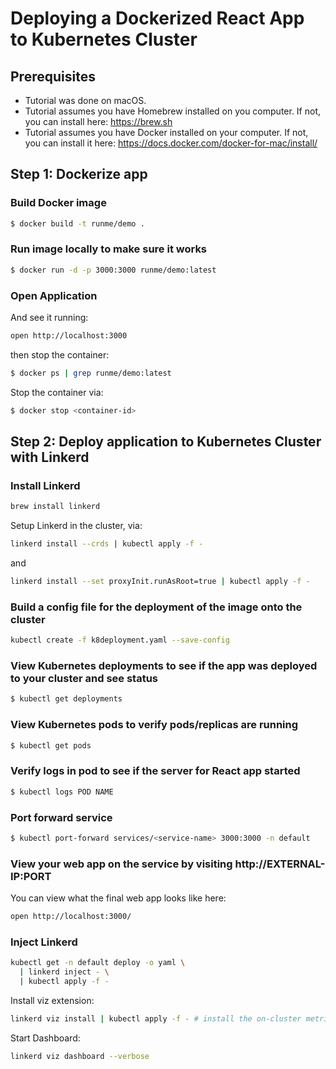 # Deploying a Dockerized React App to Kubernetes Cluster

## Prerequisites
* Tutorial was done on macOS.
* Tutorial assumes you have Homebrew installed on you computer. If not, you can install here: https://brew.sh
* Tutorial assumes you have Docker installed on your computer. If not, you can install it here: https://docs.docker.com/docker-for-mac/install/

## Step 1: Dockerize app

### Build Docker image
```sh
$ docker build -t runme/demo .
```

### Run image locally to make sure it works
```sh { interactive=false }
$ docker run -d -p 3000:3000 runme/demo:latest
```

### Open Application

And see it running:

```sh
open http://localhost:3000
```

then stop the container:

```sh { interactive=false }
$ docker ps | grep runme/demo:latest
```

Stop the container via:

```sh
$ docker stop <container-id>
```

## Step 2: Deploy application to Kubernetes Cluster with Linkerd

### Install Linkerd

```sh
brew install linkerd
```

Setup Linkerd in the cluster, via:

```sh
linkerd install --crds | kubectl apply -f -
```

and

```sh
linkerd install --set proxyInit.runAsRoot=true | kubectl apply -f -
```

### Build a config file for the deployment of the image onto the cluster
```sh { interactive=false }
kubectl create -f k8deployment.yaml --save-config
```

### View Kubernetes deployments to see if the app was deployed to your cluster and see status
```sh { interactive=false }
$ kubectl get deployments
```

### View Kubernetes pods to verify pods/replicas are running
```sh { interactive=false }
$ kubectl get pods
```

### Verify logs in pod to see if the server for React app started
```sh { interactive=false }
$ kubectl logs POD NAME
```

### Port forward service
```sh { interactive=false }
$ kubectl port-forward services/<service-name> 3000:3000 -n default
```

### View your web app on the service by visiting http://EXTERNAL-IP:PORT

You can view what the final web app looks like here:

```sh
open http://localhost:3000/
```

### Inject Linkerd

```sh
kubectl get -n default deploy -o yaml \
  | linkerd inject - \
  | kubectl apply -f -
```

Install viz extension:

```sh
linkerd viz install | kubectl apply -f - # install the on-cluster metrics stack
```

Start Dashboard:

```sh { background=true }
linkerd viz dashboard --verbose
```
